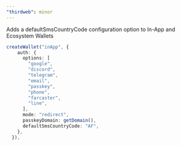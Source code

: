 ```yaml
---
"thirdweb": minor
---
```


Adds a defaultSmsCountryCode configuration option to In-App and Ecosystem Wallets

```ts
createWallet("inApp", {
    auth: {
      options: [
        "google",
        "discord",
        "telegram",
        "email",
        "passkey",
        "phone",
        "farcaster",
        "line",
      ],
      mode: "redirect",
      passkeyDomain: getDomain(),
      defaultSmsCountryCode: "AF",
    },
  }),
  ```
